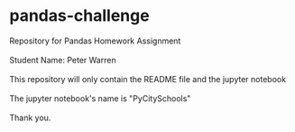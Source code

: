 # pandas-challenge
Repository for Pandas Homework Assignment
<br><br>
Student Name: Peter Warren
<br><br>
This repository will only contain the README file and the jupyter notebook
<br><br>
The jupyter notebook's name is "PyCitySchools"
<br><br>
Thank you.
